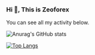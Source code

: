 ### Hi 👋, This is Zeoforex
You can see all my activity below.


![Anurag's GitHub stats](https://github-readme-stats.vercel.app/api?username=Zeoforex&show_icons=true&theme=radical)

[![Top Langs](https://github-readme-stats.vercel.app/api/top-langs/?username=Zeoforex&layout=compact)](https://github.com/anuraghazra/github-readme-stats)
<!--
**Zeoforex/Zeoforex** is a ✨ _special_ ✨ repository because its `README.md` (this file) appears on your GitHub profile.


